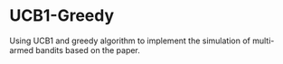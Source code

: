 # UCB1-Greedy
Using UCB1 and greedy algorithm to implement the simulation of multi-armed bandits based on the paper.

